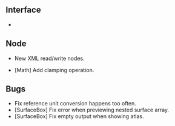## Interface
- 

## Node
- New XML read/write nodes.

- [Math] Add clamping operation.

## Bugs
- Fix reference unit conversion happens too often.
- [SurfaceBox] Fix error when previewing nested surface array.
- [SurfaceBox] Fix empty output when showing atlas.